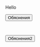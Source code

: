 Hello

<link rel="stylesheet" href="/test/docs/techno.css">

<script language="JavaScript">
function explanation (id) {
    document.getElementById(id).style.display="block"; 
}
</script>

<button type="button" onclick="javascript:explanation('xxx')" class="explanationbutton">Обяснения <span class="switch-label" data-on="On" data-off="Off"></span></button><br>
<div id="xxx" style="display:none">
bla bla bla
</div>
<br>

<button type="checkbox" class="explanationbutton2" style="box-sizing:content-box;">Обяснения2 <span class="switch-label" data-on="On" data-off="Off"></span></button><br>
